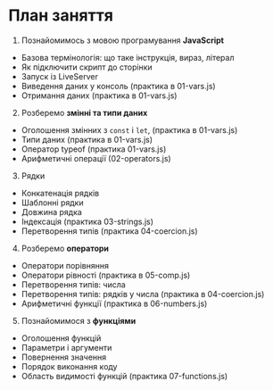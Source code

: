 # План заняття

1. Познайомимось з мовою програмування **JavaScript**

- Базова термінологія: що таке інструкція, вираз, літерал
- Як підключити скрипт до сторінки
- Запуск із LiveServer
- Виведення даних у консоль (практика в 01-vars.js)
- Отримання даних (практика в 01-vars.js)

2. Розберемо **змінні та типи даних**

- Оголошення змінних з `const` і `let`, (практика в 01-vars.js)
- Типи даних (практика в 01-vars.js)
- Оператор typeof (практика 01-vars.js)
- Арифметичні операції (02-operators.js)

3. Рядки

- Конкатенація рядків
- Шаблонні рядки
- Довжина рядка
- Індексація (практика 03-strings.js)
- Перетворення типів (практика 04-coercion.js)

4. Розберемо **оператори**

- Оператори порівняння
- Оператори рівності (практика в 05-comp.js)
- Перетворення типів: числа
- Перетворення типів: рядків у числа (практика в 04-coercion.js)
- Арифметичні функції (практика в 06-numbers.js)

5. Познайомимося з **функціями**

- Оголошення функцій
- Параметри і аргументи
- Повернення значення
- Порядок виконання коду
- Область видимості функцій (практика 07-functions.js)
